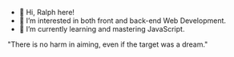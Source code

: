 - 👋 Hi, Ralph here!
- 👀 I’m interested in both front and back-end Web Development.
- 🌱 I’m currently learning and mastering JavaScript.

"There is no harm in aiming, even if the target was a dream."

<!---
Alpha776/Alpha776 is a ✨ special ✨ repository because its `README.md` (this file) appears on your GitHub profile.
You can click the Preview link to take a look at your changes.
--->
